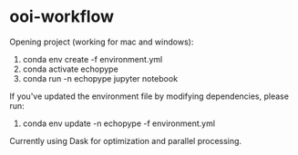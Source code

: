 # ooi-workflow

Opening project (working for mac and windows):

1. conda env create -f environment.yml
2. conda activate echopype
3. conda run -n echopype jupyter notebook

If you've updated the environment file by modifying dependencies, please run:

1. conda env update -n echopype -f environment.yml

Currently using Dask for optimization and parallel processing.